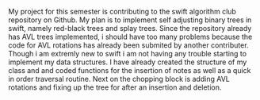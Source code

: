 My project for this semester is contributing to the swift algorithm club repository on Github. My plan is to implement self adjusting binary trees in swift, namely red-black trees and splay trees. Since the repository already has AVL trees implemented, i should have too many problems because the code for AVL rotations has already been submited by another contributer. Though i am extremly new to swift i am not having any trouble starting to implement my data structures. I have already created the structure of my class and and coded functions for the insertion of notes as well as a quick in order traversal routine. Next on the chopping block is adding AVL rotations and fixing up the tree for after an insertion and deletion.